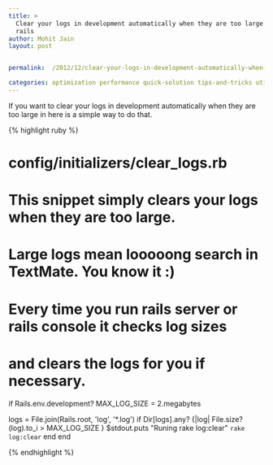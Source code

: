 ```yaml
---
title: >
  Clear your logs in development automatically when they are too large in ruby on
  rails
author: Mohit Jain
layout: post


permalink:  /2012/12/clear-your-logs-in-development-automatically-when-they-are-too-large-in-ruby-on-rails/

categories: optimization performance quick-solution tips-and-tricks utilities
---
```


If you want to clear your logs in development automatically when they are too large in  here is a simple way to do that.

{% highlight ruby %}

# config/initializers/clear_logs.rb
# This snippet simply clears your logs when they are too large.
# Large logs mean looooong search in TextMate. You know it :)
# Every time you run rails server or rails console it checks log sizes
# and clears the logs for you if necessary.

if Rails.env.development?
  MAX_LOG_SIZE = 2.megabytes

  logs = File.join(Rails.root, 'log', '*.log')
  if Dir[logs].any? {|log| File.size?(log).to_i > MAX_LOG_SIZE }
    $stdout.puts "Runing rake log:clear"
    `rake log:clear`
  end
end

{% endhighlight %}
